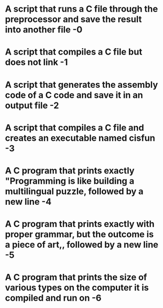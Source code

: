 # A script that runs a C file through the preprocessor and save the result into another file -0

# A script that compiles a C file but does not link -1

# A script that generates the assembly code of a C code and save it in an output file -2

# A script that compiles a C file and creates an executable named cisfun -3

# A C program that prints exactly "Programming is like building a multilingual puzzle, followed by a new line -4

# A  C program that prints exactly with proper grammar, but the outcome is a piece of art,, followed by a new line -5

# A  C program that prints the size of various types on the computer it is compiled and run on -6
